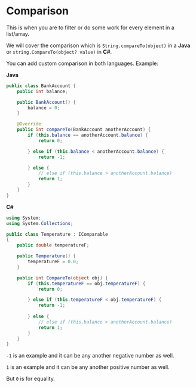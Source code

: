 # Comparison

This is when you are to filter or do some work for every element in a list/array.

We will cover the comparison which is `String.compareTo(object)` in a **Java** or `string.CompareTo(object? value)` in **C#**.

You can add custom comparison in both languages.
Example:

**Java**
```java
public class BankAccount {
    public int balance;

    public BankAccount() {
        balance = 0;
    }

    @Override
    public int compareTo(BankAccount anotherAccount) {
        if (this.balance == anotherAccount.balance) {
            return 0;

        } else if (this.balance < anotherAccount.balance) {
            return -1;

        } else {
            // else if (this.balance > anotherAccount.balance)
            return 1;
        }
    }
}
```

**C#**
```c#
using System;
using System.Collections;

public class Temperature : IComparable
{
    public double temperatureF;

    public Temperature() {
        temperatureF = 0.0;
    }

    public int CompareTo(object obj) {
        if (this.temperatureF == obj.temperatureF) {
            return 0;

        } else if (this.temperatureF < obj.temperatureF) {
            return -1;
            
        } else {
            // else if (this.balance > anotherAccount.balance)
            return 1;
        }
    }
}
```


`-1` is an example and it can be any another negative number as well.

`1` is an example and it can be any another positive number as well.

But `0` is for equality.

